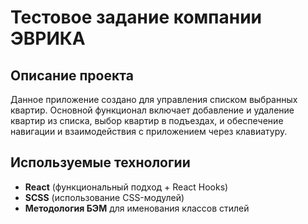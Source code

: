 # Тестовое задание компании ЭВРИКА

## Описание проекта

Данное приложение создано для управления списком выбранных квартир. Основной функционал включает добавление и удаление квартир из списка, выбор квартир в подъездах, и обеспечение навигации и взаимодействия с приложением через клавиатуру.

## Используемые технологии

- **React** (функциональный подход + React Hooks)
- **SCSS** (использование CSS-модулей)
- **Методология БЭМ** для именования классов стилей